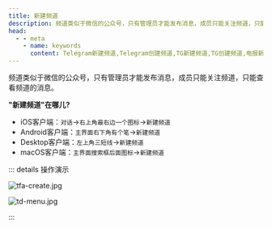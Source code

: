 ```yaml
---
title: 新建频道
description: 频道类似于微信的公众号，只有管理员才能发布消息，成员只能关注频道，只能查看频道的消息。本文介绍了如何创建Telegram频道。
head:
  - - meta
    - name: keywords
      content: Telegram新建频道,Telegram创建频道,TG新建频道,TG创建频道,电报新建频道,电报创建频道
---
```


频道类似于微信的公众号，只有管理员才能发布消息，成员只能关注频道，只能查看频道的消息。

**"新建频道"在哪儿?**

- iOS客户端：`对话`->`右上角最右边一个图标`->`新建频道`
- Android客户端：`主界面右下角有个笔`->`新建频道`
- Desktop客户端：`左上角三短线`->`新建频道`
- macOS客户端：`主界面搜索框后面图标`->`新建频道`

::: details 操作演示

![tfa-create.jpg](https://cdn.jsdelivr.net/gh/tgwiki//images/tfa/create.jpg)

![td-menu.jpg](https://cdn.jsdelivr.net/gh/tgwiki//images/td/menu.jpg)

:::
